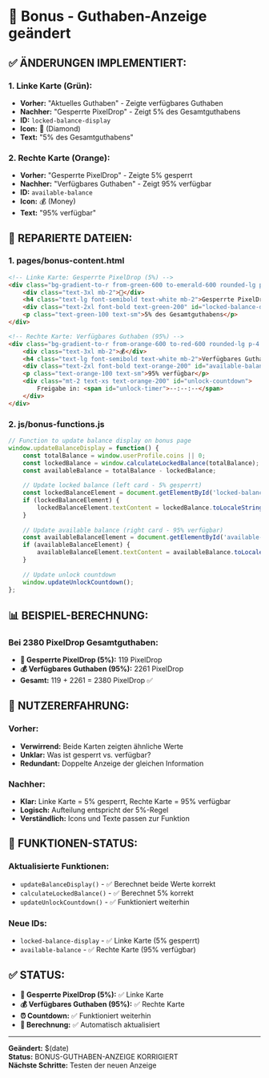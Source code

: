 # 💎 Bonus - Guthaben-Anzeige geändert

## ✅ **ÄNDERUNGEN IMPLEMENTIERT:**

### **1. Linke Karte (Grün):**
- **Vorher:** "Aktuelles Guthaben" - Zeigte verfügbares Guthaben
- **Nachher:** "Gesperrte PixelDrop" - Zeigt 5% des Gesamtguthabens
- **ID:** `locked-balance-display`
- **Icon:** 💎 (Diamond)
- **Text:** "5% des Gesamtguthabens"

### **2. Rechte Karte (Orange):**
- **Vorher:** "Gesperrte PixelDrop" - Zeigte 5% gesperrt
- **Nachher:** "Verfügbares Guthaben" - Zeigt 95% verfügbar
- **ID:** `available-balance`
- **Icon:** 💰 (Money)
- **Text:** "95% verfügbar"

## 🔧 **REPARIERTE DATEIEN:**

### **1. pages/bonus-content.html**
```html
<!-- Linke Karte: Gesperrte PixelDrop (5%) -->
<div class="bg-gradient-to-r from-green-600 to-emerald-600 rounded-lg p-4 text-center">
    <div class="text-3xl mb-2">💎</div>
    <h4 class="text-lg font-semibold text-white mb-2">Gesperrte PixelDrop</h4>
    <div class="text-2xl font-bold text-green-200" id="locked-balance-display">119</div>
    <p class="text-green-100 text-sm">5% des Gesamtguthabens</p>
</div>

<!-- Rechte Karte: Verfügbares Guthaben (95%) -->
<div class="bg-gradient-to-r from-orange-600 to-red-600 rounded-lg p-4 text-center">
    <div class="text-3xl mb-2">💰</div>
    <h4 class="text-lg font-semibold text-white mb-2">Verfügbares Guthaben</h4>
    <div class="text-2xl font-bold text-orange-200" id="available-balance">2261</div>
    <p class="text-orange-100 text-sm">95% verfügbar</p>
    <div class="mt-2 text-xs text-orange-200" id="unlock-countdown">
        Freigabe in: <span id="unlock-timer">--:--:--</span>
    </div>
</div>
```

### **2. js/bonus-functions.js**
```javascript
// Function to update balance display on bonus page
window.updateBalanceDisplay = function() {
    const totalBalance = window.userProfile.coins || 0;
    const lockedBalance = window.calculateLockedBalance(totalBalance);
    const availableBalance = totalBalance - lockedBalance;
    
    // Update locked balance (left card - 5% gesperrt)
    const lockedBalanceElement = document.getElementById('locked-balance-display');
    if (lockedBalanceElement) {
        lockedBalanceElement.textContent = lockedBalance.toLocaleString();
    }
    
    // Update available balance (right card - 95% verfügbar)
    const availableBalanceElement = document.getElementById('available-balance');
    if (availableBalanceElement) {
        availableBalanceElement.textContent = availableBalance.toLocaleString();
    }
    
    // Update unlock countdown
    window.updateUnlockCountdown();
};
```

## 📊 **BEISPIEL-BERECHNUNG:**

### **Bei 2380 PixelDrop Gesamtguthaben:**
- **💎 Gesperrte PixelDrop (5%):** 119 PixelDrop
- **💰 Verfügbares Guthaben (95%):** 2261 PixelDrop
- **Gesamt:** 119 + 2261 = 2380 PixelDrop ✅

## 🎯 **NUTZERERFAHRUNG:**

### **Vorher:**
- **Verwirrend:** Beide Karten zeigten ähnliche Werte
- **Unklar:** Was ist gesperrt vs. verfügbar?
- **Redundant:** Doppelte Anzeige der gleichen Information

### **Nachher:**
- **Klar:** Linke Karte = 5% gesperrt, Rechte Karte = 95% verfügbar
- **Logisch:** Aufteilung entspricht der 5%-Regel
- **Verständlich:** Icons und Texte passen zur Funktion

## 🔄 **FUNKTIONEN-STATUS:**

### **Aktualisierte Funktionen:**
- `updateBalanceDisplay()` - ✅ Berechnet beide Werte korrekt
- `calculateLockedBalance()` - ✅ Berechnet 5% korrekt
- `updateUnlockCountdown()` - ✅ Funktioniert weiterhin

### **Neue IDs:**
- `locked-balance-display` - ✅ Linke Karte (5% gesperrt)
- `available-balance` - ✅ Rechte Karte (95% verfügbar)

## ✅ **STATUS:**

- **💎 Gesperrte PixelDrop (5%):** ✅ Linke Karte
- **💰 Verfügbares Guthaben (95%):** ✅ Rechte Karte
- **⏰ Countdown:** ✅ Funktioniert weiterhin
- **🔄 Berechnung:** ✅ Automatisch aktualisiert

---
**Geändert:** $(date)  
**Status:** BONUS-GUTHABEN-ANZEIGE KORRIGIERT  
**Nächste Schritte:** Testen der neuen Anzeige
